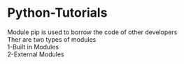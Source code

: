 # Python-Tutorials
Module pip  is used to borrow the code of other developers
<br>
Ther are two types of modules
<br>
1-Built in Modules
<br>
2-External Modules